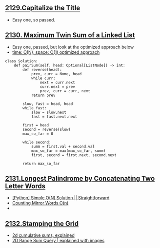 ## [2129.Capitalize the Title](https://leetcode.com/contest/biweekly-contest-69/problems/capitalize-the-title)
- Easy one, so passed.

## [2130. Maximum Twin Sum of a Linked List](https://leetcode.com/contest/biweekly-contest-69/problems/maximum-twin-sum-of-a-linked-list/)
- Easy one, passed, but look at the optimized approach below
- [time: O(N), space: O(1) optimized approach](https://leetcode.com/problems/maximum-twin-sum-of-a-linked-list/discuss/1676025/Need-to-know-O(1)-space-solution-in-Python)
```python3
class Solution:
    def pairSum(self, head: Optional[ListNode]) -> int:
        def reverse(head):
            prev, curr = None, head
            while curr:
                next = curr.next
                curr.next = prev
                prev, curr = curr, next
            return prev
        
        slow, fast = head, head
        while fast:
            slow = slow.next
            fast = fast.next.next
        
        first = head
        second = reverse(slow)
        max_so_far = 0
        
        while second:
            summ = first.val + second.val
            max_so_far = max(max_so_far, summ)
            first, second = first.next, second.next
        
        return max_so_far
```

## [2131.Longest Palindrome by Concatenating Two Letter Words](https://leetcode.com/contest/biweekly-contest-69/problems/longest-palindrome-by-concatenating-two-letter-words)
- [[Python] Simple O(N) Solution || Straightforward](https://leetcode.com/problems/longest-palindrome-by-concatenating-two-letter-words/discuss/1675386/Python-Simple-O(N)-Solution-oror-Straightforward)
- [Counting Mirror Words O(n)](https://leetcode.com/problems/longest-palindrome-by-concatenating-two-letter-words/discuss/1675343/Python3-Java-C%2B%2B-Counting-Mirror-Words-O(n))
- 
## [2132.Stamping the Grid](https://leetcode.com/contest/biweekly-contest-69/problems/stamping-the-grid)
- [2d cumulative sums, explained](https://leetcode.com/problems/stamping-the-grid/discuss/1675344/Python-2d-cumulative-sums-explained)
- [2D Range Sum Query | explained with images](https://leetcode.com/problems/stamping-the-grid/discuss/1675355/Python-or-2D-Range-Sum-Query-or-explained-with-images)
